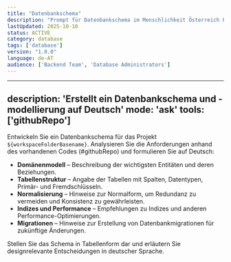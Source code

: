 ```yaml
---
title: "Datenbankschema"
description: "Prompt für Datenbankschema im Menschlichkeit Österreich Projekt"
lastUpdated: 2025-10-10
status: ACTIVE
category: database
tags: ['database']
version: "1.0.0"
language: de-AT
audience: ['Backend Team', 'Database Administrators']
---
```


---
description: 'Erstellt ein Datenbankschema und -modellierung auf Deutsch'
mode: 'ask'
tools: ['githubRepo']
---

Entwickeln Sie ein Datenbankschema für das Projekt `${workspaceFolderBasename}`. Analysieren Sie die Anforderungen anhand des vorhandenen Codes (#githubRepo) und formulieren Sie auf Deutsch:

* **Domänenmodell** – Beschreibung der wichtigsten Entitäten und deren Beziehungen.
* **Tabellenstruktur** – Angabe der Tabellen mit Spalten, Datentypen, Primär- und Fremdschlüsseln.
* **Normalisierung** – Hinweise zur Normalform, um Redundanz zu vermeiden und Konsistenz zu gewährleisten.
* **Indizes und Performance** – Empfehlungen zu Indizes und anderen Performance-Optimierungen.
* **Migrationen** – Hinweise zur Erstellung von Datenbankmigrationen für zukünftige Änderungen.

Stellen Sie das Schema in Tabellenform dar und erläutern Sie designrelevante Entscheidungen in deutscher Sprache.
